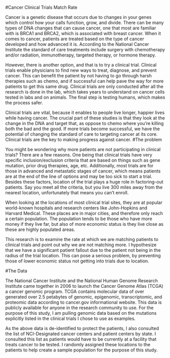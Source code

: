 #Cancer Clinical Trials Match Rate

Cancer is a genetic disease that occurs due to changes in your genes which control how your calls function, grow, and divide. There can be many types of DNA changes that can cause cancer, one that most are familiar with is BRCA1 and BRCA2, which is associated with breast cancer. When it comes to cancer, patients are treated based on the type of cancer developed and how advanced it is. According to the National Cancer Institute  the standard of care treatments include surgery with chemotherapy and/or radiation, immunotherapy, targeted therapy, or hormone therapy. 

However, there is another option, and that is to try a clinical trial. Clinical trials enable physicians to find new ways to treat, diagnose, and prevent cancer. This can benefit the patient by not having to go through harsh therapies such as chemo, and if successful can help pave the way for more patients to get this same drug. Clinical trials are only conducted after all the research is done in the lab, which takes years to understand on cancer cells tested in labs and on animals. The final step is testing humans, which makes the process safer. 

Clinical trials are vital, because it enables to people live longer, happier lives while having cancer. The crucial part of these studies is that they look at the change in the DNA and target that, as oppose to chemo where you’re killing both the bad and the good. If more trials become successful, we have the potential of changing the standard of care to targeting cancer at its core. Clinical trials are the key to making progress against cancer.
#The problem 

You might be wondering why more patients are not participating in clinical trials? There are a few reasons. One being that clinical trials have very specific inclusion/exclusion criteria that are based on things such as gene mutation, prior drug therapies, age, etc. Additionally, most trials are for those in advanced and metastatic stages of cancer, which means patients are at the end of the line of options and may be too sick to start a trial. Besides these factors, location of the trial plays a huge role in factoring-out patients. Say you meet all the criteria, but you live 300 miles away from the nearest location, unfortunately that means you can’t enroll. 

When looking at the locations of most clinical trial sites, they are at popular world-known hospitals and research centers like John-Hopkins and Harvard Medical. These places are in major cities, and therefore only reach a certain population. The population tends to be those who have more money if they live far, but also of more economic status is they live close as these are highly populated areas. 

This research is to examine the rate at which we are matching patients to clinical trials and point out why we are not matching more. I hypothesize that we have a significant patient fallout due to the patient not being in the radius of the trial location. This can pose a serious problem, by preventing those of lower economic status not getting into trials due to location. 

#The Data 

The National Cancer Institute and the National Human Genome Research Institute came together in 2006 to launch the Cancer Genome Atlas (TCGA) a cancer genomic program. TCGA contains molecular data of over generated over 2.5 petabytes of genomic, epigenomic, transcriptomic, and proteomic data according to cancer.gov informational website.  This data is publicly available for anyone in the research community to use. For the purpose of this study, I am pulling genomic data based on the mutations explicitly listed in the clinical trials I chose to use as examples. 

As the above data is de-identified to protect the patients, I also consulted the list of NCI-Designated cancer centers and patient centers by state. I consulted this list as patients would have to be currently at a facility that treats cancer to be tested. I randomly assigned these locations to the patients to help create a sample population for the purpose of this study. 



















